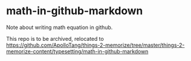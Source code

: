 # math-in-github-markdown

Note about writing math equation in github.

This repo is to be archived, relocated to https://github.com/ApolloTang/things-2-memorize/tree/master/things-2-memorize-content/typesetting/math-in-github-markdown
